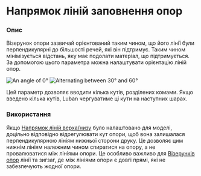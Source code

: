 Напрямок ліній заповнення опор
====

### **Опис**

Візерунок опори зазвичай орієнтований таким чином, що його лінії були перпендикулярні до більшості речей, які він підтримує. Таким чином мінімізується відстань, яку має подолати матеріал, що підтримується. За допомогою цього параметра можна налаштувати орієнтацію ліній опор.

![An angle of 0°](../images/support_infill_angle_0.png)
![Alternating between 30° and 60°](../images/support_infill_angles.png)

Цей параметр дозволяє вводити кілька кутів, розділених комами. Якщо введено кілька кутів, Luban чергуватиме ці кути на наступних шарах.

### **Використання**

Якщо [Напрямок ліній верха/низу](skin_angles.md) було налаштовано для моделі, доцільно відповідно відрегулювати кут опори, щоб вона залишалася перпендикулярною лініям нижньої сторони друку. Це дозволяє цим нижнім лініям належним чином спиратися на опору, а не провалюватися між лініями опори. Це особливо важливо для [Візерунків опор](support_pattern.md) лінії та зигзаг, де між лініями опори є довгі прямі, які не забезпечують жодної опори.
